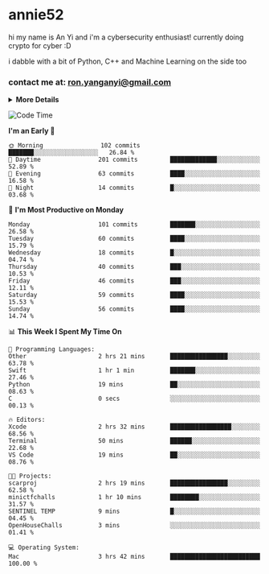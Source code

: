 # annie52 

hi my name is An Yi and i'm a cybersecurity enthusiast!
currently doing crypto for cyber :D

i dabble with a bit of Python, C++ and Machine Learning on the side too

<!--
![trophy](https://github-profile-trophy.vercel.app/?username=yanganyi&theme=discord&no-frame=true&no-bg=false&margin-w=4&row=1)
-->

### contact me at: ron.yanganyi@gmail.com

<details>
<summary>
  <strong>More Details</strong>
</summary>
<br/>

**main langs**

![Python](https://img.shields.io/badge/-Python-black?style=for-the-badge&logo=python)
![C++](https://img.shields.io/badge/-C%2B%2B-black?style=for-the-badge&logo=c%2B%2B)
![Swift](https://img.shields.io/badge/-Swift-black?style=for-the-badge&logo=swift)

**dev envs**

![VSCode](https://img.shields.io/badge/-VS_Code-black?style=for-the-badge&logo=visualstudiocode)
![Figma](https://img.shields.io/badge/-Figma-black?style=for-the-badge&logo=figma)
![XCode](https://img.shields.io/badge/-XCode-black?style=for-the-badge&logo=xcode)
![Github](https://img.shields.io/badge/-Github-black?style=for-the-badge&logo=github)

**browsers**

![Arc Browser](https://img.shields.io/badge/-Arc-black?style=for-the-badge&logo=arc)
![Opera GX](https://img.shields.io/badge/-Opera_GX-black?style=for-the-badge&logo=operagx)
![Firefox](https://img.shields.io/badge/-Firefox-black?style=for-the-badge&logo=firefox)

**devices**

![macOS](https://img.shields.io/badge/-macOS-black?style=for-the-badge&logo=macos)
![Kali Linux](https://img.shields.io/badge/-Kali-black?style=for-the-badge&logo=kalilinux)
![Windows](https://img.shields.io/badge/-Windows-black?style=for-the-badge&logo=windows11)
![Android](https://img.shields.io/badge/-Android-black?style=for-the-badge&logo=android)

</details>

<!--START_SECTION:waka-->
![Code Time](http://img.shields.io/badge/Code%20Time-50%20hrs%2010%20mins-blue)

**I'm an Early 🐤** 

```text
🌞 Morning                102 commits         ███████░░░░░░░░░░░░░░░░░░   26.84 % 
🌆 Daytime                201 commits         █████████████░░░░░░░░░░░░   52.89 % 
🌃 Evening                63 commits          ████░░░░░░░░░░░░░░░░░░░░░   16.58 % 
🌙 Night                  14 commits          █░░░░░░░░░░░░░░░░░░░░░░░░   03.68 % 
```
📅 **I'm Most Productive on Monday** 

```text
Monday                   101 commits         ███████░░░░░░░░░░░░░░░░░░   26.58 % 
Tuesday                  60 commits          ████░░░░░░░░░░░░░░░░░░░░░   15.79 % 
Wednesday                18 commits          █░░░░░░░░░░░░░░░░░░░░░░░░   04.74 % 
Thursday                 40 commits          ███░░░░░░░░░░░░░░░░░░░░░░   10.53 % 
Friday                   46 commits          ███░░░░░░░░░░░░░░░░░░░░░░   12.11 % 
Saturday                 59 commits          ████░░░░░░░░░░░░░░░░░░░░░   15.53 % 
Sunday                   56 commits          ████░░░░░░░░░░░░░░░░░░░░░   14.74 % 
```


📊 **This Week I Spent My Time On** 

```text
💬 Programming Languages: 
Other                    2 hrs 21 mins       ████████████████░░░░░░░░░   63.78 % 
Swift                    1 hr 1 min          ███████░░░░░░░░░░░░░░░░░░   27.46 % 
Python                   19 mins             ██░░░░░░░░░░░░░░░░░░░░░░░   08.63 % 
C                        0 secs              ░░░░░░░░░░░░░░░░░░░░░░░░░   00.13 % 

🔥 Editors: 
Xcode                    2 hrs 32 mins       █████████████████░░░░░░░░   68.56 % 
Terminal                 50 mins             ██████░░░░░░░░░░░░░░░░░░░   22.68 % 
VS Code                  19 mins             ██░░░░░░░░░░░░░░░░░░░░░░░   08.76 % 

🐱‍💻 Projects: 
scarproj                 2 hrs 19 mins       ████████████████░░░░░░░░░   62.58 % 
minictfchalls            1 hr 10 mins        ████████░░░░░░░░░░░░░░░░░   31.57 % 
SENTINEL TEMP            9 mins              █░░░░░░░░░░░░░░░░░░░░░░░░   04.45 % 
OpenHouseChalls          3 mins              ░░░░░░░░░░░░░░░░░░░░░░░░░   01.41 % 

💻 Operating System: 
Mac                      3 hrs 42 mins       █████████████████████████   100.00 % 
```


<!--END_SECTION:waka-->

<!--
## a little background

- I am currently studying at [Hwa Chong Junior College](https://www.hci.edu.sg/), subject combi P CP M E
- Currently doing CTFs and [Leetcode](https://leetcode.com/) daily challenges
- Fluent in English and Chinese, learning Russian and Indonesian

<a href="">
  <img align="centre" src="https://github-readme-stats.vercel.app/api?username=yanganyi&count_private=true&include_all_commits=true&show_icons=true&title_color=007bff&text_color=e7e7e7&icon_color=007bff&bg_color=171c28" />
<a />
-->



<!--
![Top Langs](https://github-readme-stats.vercel.app/api/top-langs/?username=yanganyi&layout=compact&title_color=007bff&text_color=e7e7e7&icon_color=007bff&bg_color=171c28)
-->

<!--
**yanganyi/yanganyi** is a ✨ _special_ ✨ repository because its `README.md` (this file) appears on your GitHub profile.

Here are some ideas to get you started:

- 🔭 I’m currently working on ...
- 🌱 I’m currently learning ...
- 👯 I’m looking to collaborate on ...
- 🤔 I’m looking for help with ...
- 💬 Ask me about ...
- 📫 How to reach me: ...
- 😄 Pronouns: ...
- ⚡ Fun fact: ...
-->
